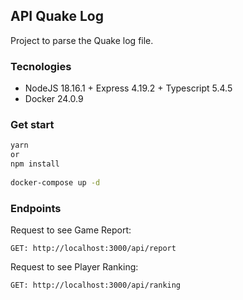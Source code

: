 ## API Quake Log

Project to parse the Quake log file.

### Tecnologies

- NodeJS 18.16.1 + Express 4.19.2 + Typescript 5.4.5
- Docker 24.0.9

### Get start

```bash 
yarn  
or
npm install
   
docker-compose up -d
```

### Endpoints

Request to see Game Report:

```
GET: http://localhost:3000/api/report     
```

Request to see Player Ranking:

```
GET: http://localhost:3000/api/ranking     
```
